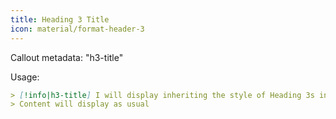 ```yaml
---
title: Heading 3 Title
icon: material/format-header-3
---
```


Callout metadata: "h3-title"

Usage:

```md
> [!info|h3-title] I will display inheriting the style of Heading 3s in this theme
> Content will display as usual
```

